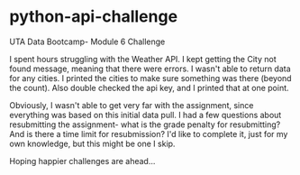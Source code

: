 # python-api-challenge
UTA Data Bootcamp- Module 6 Challenge

I spent hours struggling with the Weather API.  I kept getting
the City not found message, meaning that there were errors.
I wasn't able to return data for any cities.  I printed the 
cities to make sure something was there (beyond the count).
Also double checked the api key, and I printed that at one
point.

Obviously, I wasn't able to get very far with the assignment,
since everything was based on this initial data pull.  I had a 
few questions about resubmitting the assignment- what is the grade
penalty for resubmitting?  And is there a time limit for resubmission?
I'd like to complete it, just for my own knowledge, but this might
be one I skip.

Hoping happier challenges are ahead...
